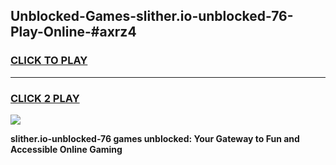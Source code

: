 
## Unblocked-Games-slither.io-unblocked-76-Play-Online-#axrz4
<h3>
<a href="https://premium.freeplayer.one?title=slither.io-unblocked-76&ref=24F">CLICK TO PLAY</a></h3>
<hr>

<h3>
<a href="https://premium.freeplayer.one?title=slither.io-unblocked-76&ref=24F">CLICK 2 PLAY</a>
  
</h3>

<a href="https://premium.freeplayer.one?title=slither.io-unblocked-76&ref=24F/"><img src="https://clearcache.store/games.png"></a>


**slither.io-unblocked-76 games unblocked: Your Gateway to Fun and Accessible Online Gaming**
